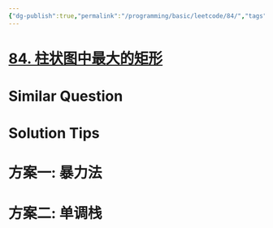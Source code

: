 ```yaml
---
{"dg-publish":true,"permalink":"/programming/basic/leetcode/84/","tags":["leetcode/monotone-stack","leetcode/brainteasers","leetcode/dp","leetcode/unsolved"]}
---
```



# [84. 柱状图中最大的矩形](https://leetcode.cn/problems/largest-rectangle-in-histogram/)

# Similar Question

# Solution Tips

# 方案一: 暴力法

# 方案二: 单调栈
